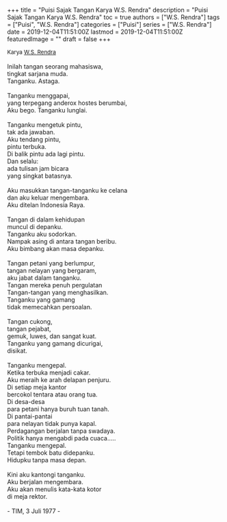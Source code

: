 +++
title = "Puisi Sajak Tangan Karya W.S. Rendra"
description = "Puisi Sajak Tangan Karya W.S. Rendra"
toc = true
authors = ["W.S. Rendra"]
tags = ["Puisi", "W.S. Rendra"]
categories = ["Puisi"]
series = ["W.S. Rendra"]
date = 2019-12-04T11:51:00Z
lastmod = 2019-12-04T11:51:00Z
featuredImage = ""
draft = false
+++

<div style="text-align: justify;">
<div style="font-size: small;">Karya <a href="/authors/w.s.-rendra/" target="_blank">W.S. Rendra</a></div><br />
Inilah tangan seorang mahasiswa,<br />tingkat sarjana muda.<br />Tanganku. Astaga.<br /><br />Tanganku menggapai,<br />yang terpegang anderox hostes berumbai,<br />Aku bego. Tanganku lunglai.<br /><br />Tanganku mengetuk pintu,<br />tak ada jawaban.<br />Aku tendang pintu,<br />pintu terbuka.<br />Di balik pintu ada lagi pintu.<br />Dan selalu:<br />ada tulisan jam bicara<br />yang singkat batasnya.<br /><br />Aku masukkan tangan-tanganku ke celana<br />dan aku keluar mengembara.<br />Aku ditelan Indonesia Raya.<br /><br />Tangan di dalam kehidupan<br />muncul di depanku.<br />Tanganku aku sodorkan.<br />Nampak asing di antara tangan beribu.<br />Aku bimbang akan masa depanku.<br /><br />Tangan petani yang berlumpur,<br />tangan nelayan yang bergaram,<br />aku jabat dalam tanganku.<br />Tangan mereka penuh pergulatan<br />Tangan-tangan yang menghasilkan.<br />Tanganku yang gamang<br />tidak memecahkan persoalan.<br /><br />Tangan cukong,<br />tangan pejabat,<br />gemuk, luwes, dan sangat kuat.<br />Tanganku yang gamang dicurigai,<br />disikat.<br /><br />Tanganku mengepal.<br />Ketika terbuka menjadi cakar.<br />Aku meraih ke arah delapan penjuru.<br />Di setiap meja kantor<br />bercokol tentara atau orang tua.<br />Di desa-desa<br />para petani hanya buruh tuan tanah.<br />Di pantai-pantai<br />para nelayan tidak punya kapal.<br />Perdagangan berjalan tanpa swadaya.<br />Politik hanya mengabdi pada cuaca…..<br />Tanganku mengepal.<br />Tetapi tembok batu didepanku.<br />Hidupku tanpa masa depan.<br /><br />Kini aku kantongi tanganku.<br />Aku berjalan mengembara.<br />Aku akan menulis kata-kata kotor<br />di meja rektor.<br /><br />- TIM, 3 Juli 1977 -</div>
